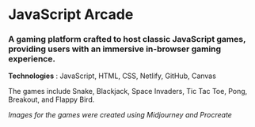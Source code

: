 # JavaScript Arcade
### A gaming platform crafted to host classic JavaScript games, providing users with an immersive in-browser gaming experience.
**Technologies** : JavaScript, HTML, CSS, Netlify, GitHub, Canvas

The games include Snake, Blackjack, Space Invaders, Tic Tac Toe, Pong, Breakout, and Flappy Bird.


*Images for the games were created using Midjourney and Procreate*
